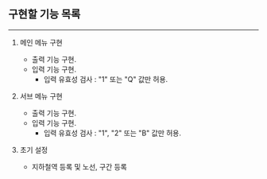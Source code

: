 ## 구현할 기능 목록
---
1. 메인 메뉴 구현
    - 출력 기능 구현.
    - 입력 기능 구현.
        - 입력 유효성 검사 : "1" 또는 "Q" 값만 허용.

2. 서브 메뉴 구현
    - 출력 기능 구현.
    - 입력 기능 구현.
        - 입력 유효성 검사 : "1", "2" 또는 "B" 값만 허용.

3. 초기 설정
    - 지하철역 등록 및 노선, 구간 등록